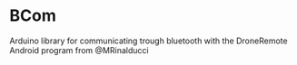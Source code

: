 # BCom
Arduino library for communicating trough bluetooth with the DroneRemote Android program from @MRinalducci
